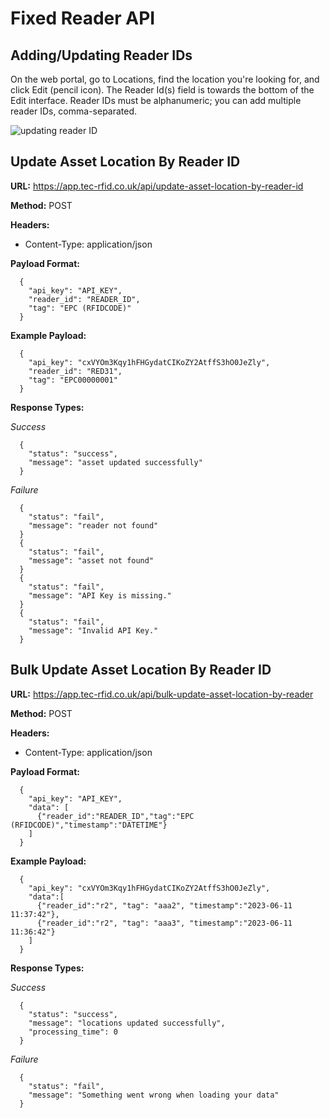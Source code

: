 # Fixed Reader API

## Adding/Updating Reader IDs

On the web portal, go to Locations, find the location you're looking for, and click Edit (pencil icon). The Reader Id(s) field is towards the bottom of the Edit interface. Reader IDs must be alphanumeric; you can add multiple reader IDs, comma-separated.

![updating reader ID](https://github.com/TEC-RFID/rfid-asset-api/blob/main/images/readerid.gif?raw=true)

## Update Asset Location By Reader ID

**URL:** https://app.tec-rfid.co.uk/api/update-asset-location-by-reader-id

**Method:** POST

**Headers:** 
 - Content-Type: application/json

**Payload Format:**

```
  {
    "api_key": "API_KEY",
    "reader_id": "READER_ID",
    "tag": "EPC (RFIDCODE)"
  }
```

**Example Payload:**

```
  {
    "api_key": "cxVYOm3Kqy1hFHGydatCIKoZY2AtffS3hO0JeZly",
    "reader_id": "RED31",
    "tag": "EPC00000001"
  }
```

**Response Types:**

*Success*

```
  {
    "status": "success",
    "message": "asset updated successfully"
  }
```

*Failure*

```
  {
    "status": "fail",
    "message": "reader not found"
  }
  {
    "status": "fail",
    "message": "asset not found"
  }
  {
    "status": "fail",
    "message": "API Key is missing."
  }
  {
    "status": "fail",
    "message": "Invalid API Key."
  }
```

## Bulk Update Asset Location By Reader ID

**URL:** https://app.tec-rfid.co.uk/api/bulk-update-asset-location-by-reader

**Method:** POST

**Headers:** 
 - Content-Type: application/json

**Payload Format:**

```
  {
    "api_key": "API_KEY",
    "data": [
      {"reader_id":"READER_ID","tag":"EPC (RFIDCODE)","timestamp":"DATETIME"}
    ]
  }
```

**Example Payload:**

```
  {
    "api_key": "cxVYOm3Kqy1hFHGydatCIKoZY2AtffS3hO0JeZly",
    "data":[
      {"reader_id":"r2", "tag": "aaa2", "timestamp":"2023-06-11 11:37:42"},
      {"reader_id":"r2", "tag": "aaa3", "timestamp":"2023-06-11 11:36:42"}
    ]  
  }
```

**Response Types:**

*Success*

```
  {
    "status": "success",
    "message": "locations updated successfully",
    "processing_time": 0
  }
```

*Failure*

```
  {
    "status": "fail",
    "message": "Something went wrong when loading your data"
  }
```
